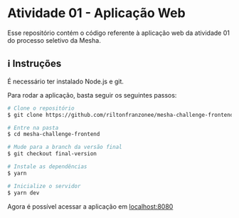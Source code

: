 # Atividade 01 - Aplicação Web

Esse repositório contém o código referente à aplicação web da atividade 01 do processo seletivo da Mesha.

## :information_source: Instruções
É necessário ter instalado Node.js e git.

Para rodar a aplicação, basta seguir os seguintes passos:

```bash
# Clone o repositório
$ git clone https://github.com/riltonfranzonee/mesha-challenge-frontend

# Entre na pasta
$ cd mesha-challenge-frontend

# Mude para a branch da versão final
$ git checkout final-version

# Instale as dependências
$ yarn

# Inicialize o servidor
$ yarn dev
```

Agora é possível acessar a aplicação em [localhost:8080](http://localhost:8080)

